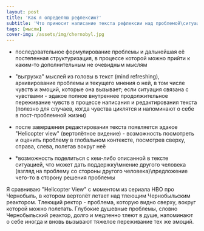 ```yaml
---
layout: post
title: 'Как я определяю рефлексию?'
subtitle: 'Что приносит написание текста рефлексии над проблемой\ситуацией\обстоятельствами?'
tags: [мысли]
cover-img: /assets/img/chernobyl.jpg
---
```


- последовательное формулирование проблемы и дальнейшая её постепенная структуризация, в процессе которой можно прийти к каким-то дополнительным не очевидным мыслям
- "выгрузка" мыслей из головы в текст (mind refreshing), архивирование проблемы и текущего мнения о ней, в том числе чувств и эмоций, которые она вызывает; если ситуация связана с чувствами - эдакое полное внутреннее продолжительное переживание чувств в процессе написания и редактирования текста (полезно для случаев, когда чувства циклятся и напоминают о себе в пост-проблемной жизни)
- после завершения редактирования текста появляется эдакое "Helicopter view" (вертолётное видение) - возможность посмотреть и оценить проблему в глобальном контексте, посмотрев сверху, справа, слева, полетав вокруг неё

- *возможность поделиться с кем-либо описанной в тексте ситуацией, что может дать поддержку\мнение другого человека (взгляд на проблему со стороны другого человека)\предложение чего-то в сторону решения проблемы

Я сравниваю "Helicopter View" с моментом из сериала HBO про Чернобыль, в котором вертолёт летает над тлеющим Чернобыльским реактором. Тлеющий ректор - проблема, которую видно сверху, вокруг которой можно полетать.
Глубокие душевные проблемы, словно Чернобыльский реактор, долго и медленно тлеют в душе, напоминают о себе иногда и вновь вызывают тяжелое переживание тех же эмоций.
